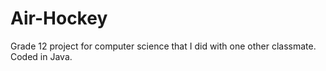 # Air-Hockey
Grade 12 project for computer science that I did with one other classmate. Coded in Java.
